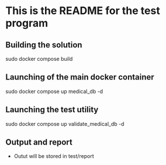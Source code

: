 # This is the README for the test program

## Building the solution
sudo docker compose build

## Launching of the main docker container
sudo docker compose up medical_db -d

## Launching the test utility
sudo docker compose up validate_medical_db -d

## Output and report
* Outut will be stored in test/report
